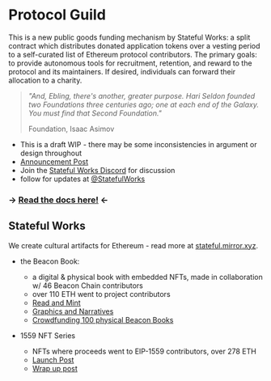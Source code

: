 # Protocol Guild

This is a new public goods funding mechanism by Stateful Works: a split contract which distributes donated application tokens over a vesting period to a self-curated list of Ethereum protocol contributors. The primary goals: to provide autonomous tools for recruitment, retention, and reward to the protocol and its maintainers. If desired, individuals can forward their allocation to a charity.

> *"And, Ebling, there's another, greater purpose. Hari Seldon founded two Foundations three centuries ago; one at each end of the Galaxy. You must find that Second Foundation."*
>
> Foundation, Isaac Asimov

- This is a draft WIP - there may be some inconsistencies in argument or design throughout
- [Announcement Post](https://stateful.mirror.xyz/mEDvFXGCKdDhR-N320KRtsq60Y2OPk8rHcHBCFVryXY)
- Join the [Stateful Works Discord](https://discord.gg/t8zSZCvf3y) for discussion
- follow for updates at [@StatefulWorks](https://twitter.com/StatefulWorks)

### → [Read the docs here!](https://protocol-guild.readthedocs.io/en/latest/index.html#) ←

## Stateful Works

We create cultural artifacts for Ethereum - read more at [stateful.mirror.xyz](https://stateful.mirror.xyz/).

- the Beacon Book: 
  - a digital & physical book with embedded NFTs, made in collaboration w/ 46 Beacon Chain contributors
  - over 110 ETH went to project contributors
  - [Read and Mint](https://stateful.mirror.xyz/Y1ED9RorG9OvEUXD8NBmXgYhSVhjj8H537-I2SZJkYA)
  - [Graphics and Narratives](https://stateful.mirror.xyz/jOFMjyRtgT0KPbeWgysDp1HM4mQnlWKeQA3HQ2SJpbA)
  - [Crowdfunding 100 physical Beacon Books](https://stateful.mirror.xyz/-NLDSw0mA2vjtvqQYpXBOa3H38HXMmIdaw2KwI1A0y8)

- 1559 NFT Series
  - NFTs where proceeds went to EIP-1559 contributors, over 278 ETH
  - [Launch Post](https://stateful.mirror.xyz/rsUhYxXARr7j2iDjqJeelY7nc6CN_Y-MilVDP1S5voA)
  - [Wrap up post](https://stateful.mirror.xyz/qpqvDbajGArdteKMSEkEUA3bFGVWQhJXG2Pnajm5hqA)
